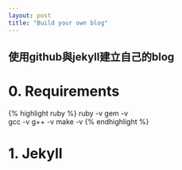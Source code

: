 ```yaml
---
layout: post
title: "Build your own blog"
---
```


## **使用github與jekyll建立自己的blog**


# **0.** Requirements

  {% highlight ruby %}
  ruby -v
  gem -v  
  gcc -v
  g++ -v
  make -v
  {% endhighlight %}

# **1.** Jekyll
       
       
